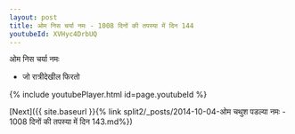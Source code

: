 ```yaml
---
layout: post
title: ओम निस चर्या नमः - 1008 दिनों की तपस्या में दिन 144
youtubeId: XVHyc4DrbUQ
---
```

 
 
 ओम निस चर्या नमः  
 
 -  जो रात्रीदेखील फिरतो 
 
  
 
  
 
 
 
 
 
 


{% include youtubePlayer.html id=page.youtubeId %}
 
[Next]({{ site.baseurl }}{% link  split2/_posts/2014-10-04-ओम चथुश पडल्या नमः - 1008 दिनों की तपस्या में दिन 143.md%})
 
